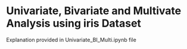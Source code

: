 # Univariate, Bivariate and Multivate Analysis using iris Dataset
Explanation provided in Univariate_BI_Multi.ipynb file
